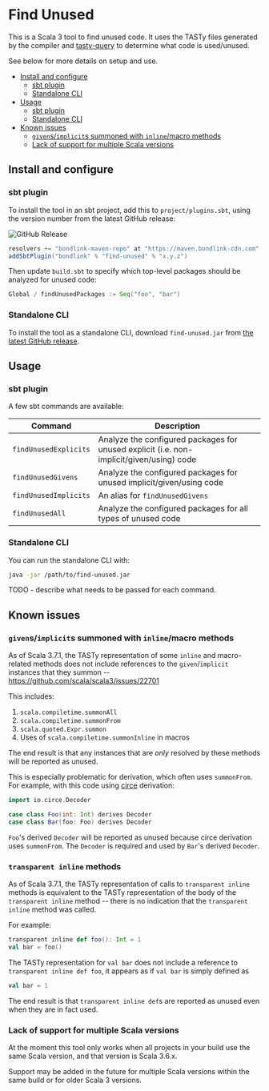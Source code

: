 # Find Unused

This is a Scala 3 tool to find unused code. It uses the TASTy files generated by the compiler and
[tasty-query](https://github.com/scalacenter/tasty-query) to determine what code is used/unused.

See below for more details on setup and use.

<!-- START doctoc generated TOC please keep comment here to allow auto update -->
<!-- DON'T EDIT THIS SECTION, INSTEAD RE-RUN doctoc TO UPDATE -->

- [Install and configure](#install-and-configure)
  - [sbt plugin](#sbt-plugin)
  - [Standalone CLI](#standalone-cli)
- [Usage](#usage)
  - [sbt plugin](#sbt-plugin-1)
  - [Standalone CLI](#standalone-cli-1)
- [Known issues](#known-issues)
  - [`given`s/`implicit`s summoned with `inline`/macro methods](#givensimplicits-summoned-with-inlinemacro-methods)
  - [Lack of support for multiple Scala versions](#lack-of-support-for-multiple-scala-versions)

<!-- END doctoc generated TOC please keep comment here to allow auto update -->

## Install and configure

### sbt plugin

To install the tool in an sbt project, add this to `project/plugins.sbt`, using the version number from the latest
GitHub release:

![GitHub Release](https://img.shields.io/github/v/release/mblink/find-unused)

```scala
resolvers += "bondlink-maven-repo" at "https://maven.bondlink-cdn.com"
addSbtPlugin("bondlink" % "find-unused" % "x.y.z")
```

Then update `build.sbt` to specify which top-level packages should be analyzed for unused code:

```scala
Global / findUnusedPackages := Seq("foo", "bar")
```

### Standalone CLI

To install the tool as a standalone CLI, download `find-unused.jar` from
[the latest GitHub release](https://github.com/mblink/find-unused/releases/latest).

## Usage

### sbt plugin

A few sbt commands are available:

|Command|Description|
|---|---|
|`findUnusedExplicits`|Analyze the configured packages for unused explicit (i.e. non-implicit/given/using) code|
|`findUnusedGivens`|Analyze the configured packages for unused implicit/given/using code|
|`findUnusedImplicits`|An alias for `findUnusedGivens`|
|`findUnusedAll`|Analyze the configured packages for all types of unused code|

### Standalone CLI

You can run the standalone CLI with:

```bash
java -jar /path/to/find-unused.jar
```

TODO - describe what needs to be passed for each command.

## Known issues

### `given`s/`implicit`s summoned with `inline`/macro methods

As of Scala 3.7.1, the TASTy representation of some `inline` and macro-related methods does not include references to
the `given`/`implicit` instances that they summon -- https://github.com/scala/scala3/issues/22701

This includes:

1. `scala.compiletime.summonAll`
2. `scala.compiletime.summonFrom`
3. `scala.quoted.Expr.summon`
4. Uses of `scala.compiletime.summonInline` in macros

The end result is that any instances that are _only_ resolved by these methods will be reported as unused.

This is especially problematic for derivation, which often uses `summonFrom`. For example, with this code using
[circe](https://github.com/circe/circe) derivation:

```scala
import io.circe.Decoder

case class Foo(int: Int) derives Decoder
case class Bar(foo: Foo) derives Decoder
```

`Foo`'s derived `Decoder` will be reported as unused because circe derivation uses `summonFrom`. The `Decoder` is
required and used by `Bar`'s derived `Decoder`.

### `transparent inline` methods

As of Scala 3.7.1, the TASTy representation of calls to `transparent inline` methods is equivalent to the TASTy
representation of the body of the `transparent inline` method -- there is no indication that the `transparent inline`
method was called.

For example:

```scala
transparent inline def foo(): Int = 1
val bar = foo()
```

The TASTy representation for `val bar` does not include a reference to `transparent inline def foo`, it appears as if
`val bar` is simply defined as

```scala
val bar = 1
```

The end result is that `transparent inline def`s are reported as unused even when they are in fact used.

### Lack of support for multiple Scala versions

At the moment this tool only works when all projects in your build use the same Scala version, and that version is
Scala 3.6.x.

Support may be added in the future for multiple Scala versions within the same build or for older Scala 3 versions.
